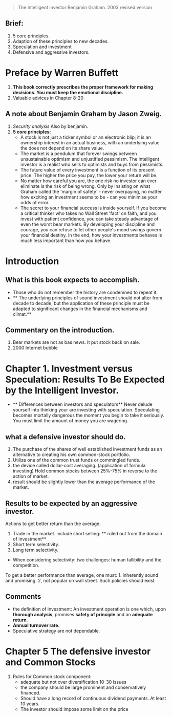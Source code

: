 > The Intelligent investor
> Benjamin Graham. 2003 revised version

## Brief:
1. 5 core principles.
2. Adaption of these principles to new decades.
3. Speculation and investment
4. Defensive and aggressive investors.


# Preface by Warren Buffett
1. **This book correctly prescribes the proper framework for making decisions. You must keep the emotional discipline.**
2. Valuable advices in Chapter 8-20

## A note about Benjamin Graham by Jason Zweig.
1. *Security analysis* Also by benjamin.
2. **5 core principles:**
	- A stock is not just a ticker symbol or an electronic blip; it is an ownership interest in an actual business, with an underlying value the does not depend on its share value.
	- The market is a pendulum that forever swings between unsustainable optimism and unjustified pessimism. The intelligent investor is a realist who sells to  optimists and buys from pessimists.
	- The future value of every investment is a function of its present price. The higher the price you pay, the lower your return will be.
	- No matter how careful you are, the one risk no investor can ever eliminate is the risk of being wrong. Only by insisting on what Graham called the 'margin of safety' - never overpaying, no matter how exciting an investment seems to be - can you minimise your odds of error.
	- The secret to your financial success is inside yourself. If you become a critical thinker who takes no Wall Street 'fact' on faith, and you invest with patient confidence, you can take steady advantage of even the worst bear markets. By developing your discipline and courage, you can refuse to let other people's mood swings govern your financial destiny. In the end, how your investments behaves is much less important than how you behave.

# Introduction
## What is this book expects to accomplish.
- Those who do not remember the history are condemned to repeat it.
- ** The underlying principles of sound investment should not alter from decade to decade, but the application of these principle must be adapted to significant changes in the financial mechanisms and climat.**
## Commentary on the introduction.
1. Bear markets are not as bas news. It put stock back on sale.
2. 2000 Internet bubble

# Chapter 1. Investment versus Speculation: Results To Be Expected by the Intelligent Investor.

- ** Differences between investors and speculators**
	Never delude yourself into thinking your are investing with speculation.
	Speculating becomes mortally dangerous the moment you begin to take it seriously.
	You must limit the amount of money you are wagering.

## what a defensive investor should do.
1. The purchase of the shares of well established investment funds  as an alternative to creating his own common-stock portfolio.
2. Utilize one of the common trust funds or commingled funds.
3. the device called dollar-cost averaging. (application of formula investing) Hold common stocks between 25%-75% in reverse to the action of market.
4. result should be slightly lower than the average performance of the market.

## Results to be expected by an aggressive investor.
Actions to get better return than the average:
1. Trade in the market. include short selling: ** ruled out from the domain of investment**
2. Short term selectivity. 
3. Long term selectivity.
- When considering selectivity: two challenges: human fallibility and the competition.

To get a better performance than average, one must: 1. inherently sound and promising. 2, not popular on wall street. Such policies should exist.

## Comments
- the definition of investment: An investment operation is one which, upon **thorough analysis**, promises **safety of principle** and an **adequate return**.
- **Annual turnover rate.**
- Speculative strategy are not dependable.

# Chapter 5 The defensive investor and Common Stocks
1.  Rules for Common stock component:
	- adequate but not over diversification 10-30 issues
	- the company should be large prominent and conservatively financed.
	- Should have a long record of continuous dividend payments. At least 10 years.
	- The investor should impose some limit on the price 
	
<!--stackedit_data:
eyJoaXN0b3J5IjpbMTU1NzUyNDI5OSw2NzM4MTg2NjMsNDY3MT
UyNDk2LC0xMDcwOTE4MTUxLDI5NTkzMTgyNiwtMTIzNzM5NzU0
Nyw1OTE1NTQ3OTEsLTE0MzU4ODc4OSwxMzk5NTEwODM2LDEwMT
QyMTcxMTYsLTEyMDA1Njc0MTEsMTAxNDg2MzI2NSwyMDMzMzQy
MjEsLTQ5MDY4NjAwOCwxNjk2OTM2MTg2XX0=
-->